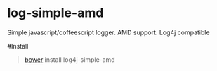 log-simple-amd
==============

Simple javascript/coffeescript logger. AMD support. Log4j compatible

#Install
> [bower](https://github.com/twitter/bower) install log4j-simple-amd

